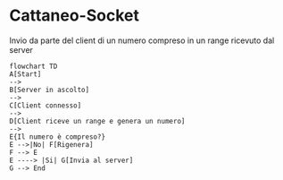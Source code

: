 # Cattaneo-Socket

Invio da parte del client di un numero compreso in un range ricevuto dal server

```mermaid
flowchart TD
A[Start]
-->
B[Server in ascolto]
-->
C[Client connesso]
-->
D[Client riceve un range e genera un numero]
-->
E{Il numero è compreso?}
E -->|No| F[Rigenera]
F --> E
E ----> |Si| G[Invia al server]
G --> End
```

